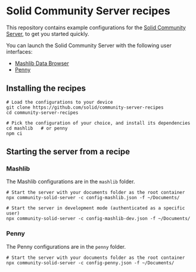 # Solid Community Server recipes
This repository contains example configurations
for the [Solid Community Server](https://github.com/solid/community-server/),
to get you started quickly.

You can launch the Solid Community Server with the following user interfaces:
- [Mashlib Data Browser](https://github.com/solid/mashlib)
- [Penny](https://forum.solidproject.org/t/new-developer-tool-app-penny/3837)


## Installing the recipes
```shell
# Load the configurations to your device
git clone https://github.com/solid/community-server-recipes
cd community-server-recipes

# Pick the configuration of your choice, and install its dependencies
cd mashlib   # or penny
npm ci
```


## Starting the server from a recipe

### Mashlib
The Mashlib configurations are in the `mashlib` folder.

```shell
# Start the server with your documents folder as the root container
npx community-solid-server -c config-mashlib.json -f ~/Documents/

# Start the server in development mode (authenticated as a specific user)
npx community-solid-server -c config-mashlib-dev.json -f ~/Documents/
```

### Penny
The Penny configurations are in the `penny` folder.

```shell
# Start the server with your documents folder as the root container
npx community-solid-server -c config-penny.json -f ~/Documents/
```
